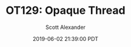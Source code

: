---
layout: podcast
title: "OT129: Opaque Thread"
author: Scott Alexander
description: https://slatestarcodex.com/2019/06/02/ot129-opaque-thread/
date: 2019-06-02 21:39:00 PDT
length: 268232
duration: 67
guid: ot129-opaque-thread
---